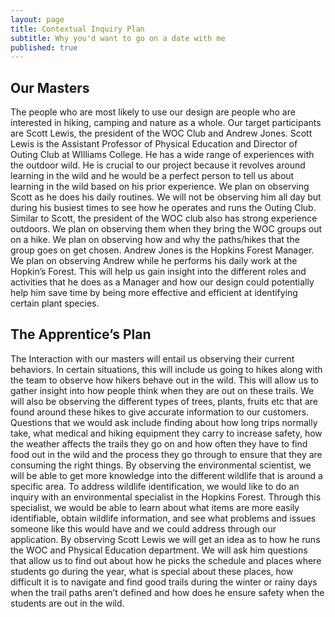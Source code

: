 ```yaml
---
layout: page
title: Contextual Inquiry Plan
subtitle: Why you'd want to go on a date with me
published: true
---
```

## Our Masters 

The people who are most likely to use our design are people who are interested in hiking, camping and nature as a whole. Our target participants are Scott Lewis, the president of the WOC Club and Andrew Jones. Scott Lewis is the Assistant Professor of Physical Education and Director of Outing Club at WIlliams College. He has a wide range of experiences with the outdoor wild. He is crucial to our project because it revolves around learning in the wild and he would be a perfect person to tell us about learning in the wild based on his prior experience. We plan on observing Scott as he does his daily routines. We will not be observing him all day but during his busiest times to see how he operates and runs the Outing Club. Similar to Scott, the president of the WOC club also has strong experience outdoors. We plan on observing them when they bring the WOC groups out on a hike. We plan on observing how and why the paths/hikes that the group goes on get chosen. Andrew Jones is the Hopkins Forest Manager. We plan on observing Andrew while he performs his daily work at the Hopkin’s Forest. This will help us gain insight into the different roles and activities that he does as a Manager and how our design could potentially help him save time by being more effective and efficient at identifying certain plant species.

## The Apprentice’s Plan

The Interaction with our masters will entail us observing their current behaviors. In certain situations, this will include us going to hikes along with the team to observe how hikers behave out in the wild. This will allow us to gather insight into how people think when they are out on these trails. We will also be observing the different types of trees, plants, fruits etc that are found around these hikes to give accurate information to our customers. Questions that we would ask include finding about how long trips normally take, what medical and hiking equipment they carry to increase safety, how the weather affects the trails they go on and how often they have to find food out in the wild and the process they go through to ensure that they are consuming the right things. By observing the environmental scientist, we will be able to get more knowledge into the different wildlife that is around a specific area. To address wildlife identification, we would like to do an inquiry with an environmental specialist in the Hopkins Forest. Through this specialist, we would be able to learn about what items are more easily identifiable, obtain wildlife information, and see what problems and issues someone like this would have and we could address through our application. By observing Scott Lewis we will get an idea as to how he runs the WOC and Physical Education department. We will ask him questions that allow us to find out about how he picks the schedule and places where students go during the year, what is special about these places, how difficult it is to navigate and find good trails during the winter or rainy days when the trail paths aren’t defined and how does he ensure safety when the students are out in the wild.
